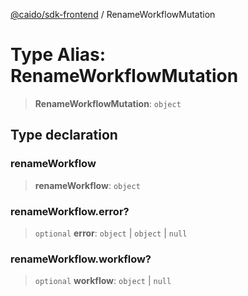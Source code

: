 [@caido/sdk-frontend](../index.md) / RenameWorkflowMutation

# Type Alias: RenameWorkflowMutation

> **RenameWorkflowMutation**: `object`

## Type declaration

### renameWorkflow

> **renameWorkflow**: `object`

### renameWorkflow.error?

> `optional` **error**: `object` \| `object` \| `null`

### renameWorkflow.workflow?

> `optional` **workflow**: `object` \| `null`
